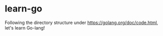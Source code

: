# learn-go

Following the directory structure under https://golang.org/doc/code.html, let's learn Go-lang!
